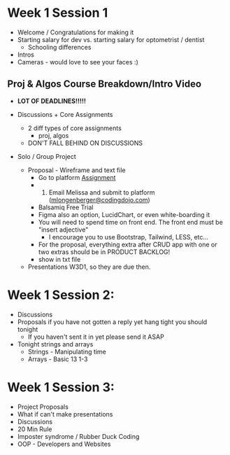 # Week 1 Session 1
- Welcome / Congratulations for making it
- Starting salary for dev vs. starting salary for optometrist / dentist
    - Schooling differences
- Intros
- Cameras - would love to see your faces :)

## Proj & Algos Course Breakdown/Intro Video

- **LOT OF DEADLINES!!!!!**

- Discussions + Core Assignments
    - 2 diff types of core assignments
        - proj, algos
    - DON'T FALL BEHIND ON DISCUSSIONS
- Solo / Group Project
    - Proposal - Wireframe and text file
        - Go to platform [Assignment](https://login.codingdojo.com/m/176/9379/63300)
        - 1. Email Melissa and submit to platform (mlongenberger@codingdojo.com)
        - Balsamiq Free Trial
        - Figma also an option, LucidChart, or even white-boarding it
        - You will need to spend time on front end.  The front end must be "insert adjective"
            - I encourage you to use Bootstrap, Tailwind, LESS, etc...
        - For the proposal, everything extra after CRUD app with one or two extras should be in PRODUCT BACKLOG!
        - show in txt file
    - Presentations W3D1, so they are due then.

# Week 1 Session 2:

- Discussions
- Proposals if you have not gotten a reply yet hang tight you should tonight
    - If you haven't sent it in yet please send it ASAP
- Tonight strings and arrays
    - Strings - Manipulating time
    - Arrays - Basic 13 1-3

# Week 1 Session 3:
- Project Proposals
- What if can't make presentations
- Discussions
- 20 Min Rule
- Imposter syndrome / Rubber Duck Coding
- OOP - Developers and Websites
